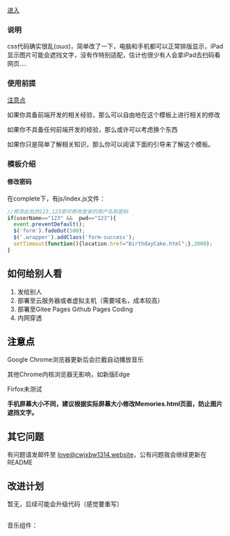 <a href="complete">进入</a>
### 说明

css代码确实很乱(ಡωಡ)，简单改了一下，电脑和手机都可以正常排版显示，iPad显示图片可能会遮挡文字，没有作特别适配，估计也很少有人会拿iPad去扫码看网页....

### 使用前提

 <a href="#important">注意点</a>

如果你具备前端开发的相关经验，那么可以自由地在这个模板上进行相关的修改

如果你不具备任何前端开发的经验，那么或许可以考虑换个东西

如果你只是简单了解相关知识，那么你可以阅读下面的引导来了解这个模板。

### 模板介绍
#### 修改密码
 在complete下，有js/index.js文件：
 ```javascript
 //修改此处的123,123即可修改登录的用户名和密码
 if(userName=="123" &&  pwd=="123"){
   event.preventDefault();
   $('form').fadeOut(500);
   $('.wrapper').addClass('form-success');
   setTimeout(function(){location.href="BirthdayCake.html";},2000);
 }
 ```


## 如何给别人看
1. 发给别人
2. 部署至云服务器或者虚拟主机（需要域名，成本较高）
3. 部署至Gitee Pages Github Pages Coding
4. 内网穿透

## <a id="important" style="color: #000;">注意点</a>

Google Chrome浏览器更新后会拦截自动播放音乐

其他Chrome内核浏览器无影响，如新版Edge

Firfox未测试

**手机屏幕大小不同，建议根据实际屏幕大小修改Memories.html页面，防止图片遮挡文字。**


## 其它问题
有问题请发邮件至 love@cwjxbw1314.website，公有问题我会继续更新在README

## 改进计划
暂无，后续可能会升级代码（感觉要重写）

##
音乐组件：
<body>

<meting-js 
	server="netease" 
	type="song" 
	id="1403250178"
	fixed="true" 
	autoplay="true"
	loop="all"
	order="random"
	preload="auto"
	list-folded="ture"
	list-max-height="500px"
	lrc-type="0">
</meting-js>
</body>
